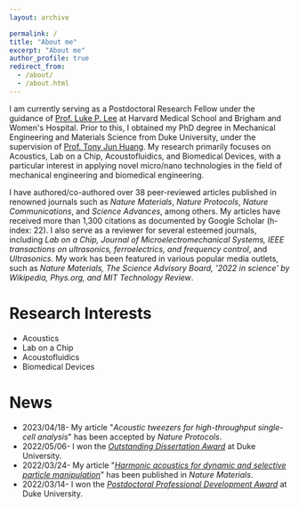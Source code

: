 ```yaml
---
layout: archive

permalink: /
title: "About me"
excerpt: "About me"
author_profile: true
redirect_from: 
  - /about/
  - /about.html
---
```


I am currently serving as a Postdoctoral Research Fellow under the guidance of [Prof. Luke P. Lee](https://connects.catalyst.harvard.edu/Profiles/display/Person/165825) at Harvard Medical School and Brigham and Women's Hospital. Prior to this, I obtained my PhD degree in Mechanical Engineering and Materials Science from Duke University, under the supervision of [Prof. Tony Jun Huang](https://acoustofluidics.pratt.duke.edu/people/tony-jun-huang). My research primarily focuses on Acoustics, Lab on a Chip, Acoustofluidics, and Biomedical Devices, with a particular interest in applying novel micro/nano technologies in the field of mechanical engineering and biomedical engineering. 

I have authored/co-authored over 38 peer-reviewed articles published in renowned journals such as _Nature Materials_, _Nature Protocols_, _Nature Communications_, and _Science Advances_, among others. My articles have received more than 1,300 citations as documented by Google Scholar (h-index: 22). I also serve as a reviewer for several esteemed journals, including _Lab on a Chip, Journal of Microelectromechanical Systems, IEEE transactions on ultrasonics, ferroelectrics, and frequency control_, and _Ultrasonics_. My work has been featured in various popular media outlets, such as _Nature Materials, The Science Advisory Board, '2022 in science' by Wikipedia, Phys.org, and MIT Technology Review_.

Research Interests
======
* Acoustics
* Lab on a Chip
* Acoustofluidics 
* Biomedical Devices

News
======
* 2023/04/18- My article "_Acoustic tweezers for high-throughput single-cell analysis_" has been accepted by _Nature Protocols_. 
* 2022/05/06- I won the [_Outstanding Dissertation Award_](https://pratt.duke.edu/about/news/duke-engineering-celebrates-class-2022) at Duke University. 
* 2022/03/24- My article "[_Harmonic acoustics for dynamic and selective particle manipulation_](https://www.nature.com/articles/s41563-022-01210-8)" has been published in _Nature Materials_. 
* 2022/03/14- I won the [_Postdoctoral Professional Development Award_](https://postdoc.duke.edu/2022-duke-postdoctoral-professional-development-award-winners) at Duke University. 
